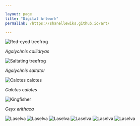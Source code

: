 ```yaml
---

layout: page
title: "Digital Artwork"
permalink: /https://shanellewiks.github.io/art/

---
```


![Red-eyed treefrog](/assets/Art/RETF.jpg)

_Agalychnis callidryas_

![Saltating treefrog](/assets/Art/Saltator.jpg)

_Agalychnis saltator_

![Calotes calotes](/assets/Art/Calotes.jpg)

_Calotes calotes_

![Kingfisher](/assets/Art/DwarfKingfisher.jpg)

_Ceyx erithaca_

![Laselva](/assets/Art/Laselva.jpg)  ![Laselva](/assets/Art/Pavones.jpg) ![Laselva](/assets/Art/Bijagual.jpg)  ![Laselva](/assets/Art/Saltator.jpg)  ![Laselva](/assets/Art/Spurelli.jpg)  ![Laselva](/assets/Art/Loquax.jpg)
